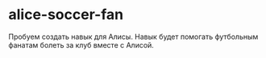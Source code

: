 # alice-soccer-fan
Пробуем создать навык для Алисы. Навык будет помогать футбольным фанатам болеть за клуб вместе с Алисой.
